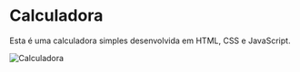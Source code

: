 # Calculadora

Esta é uma calculadora simples desenvolvida em HTML, CSS e JavaScript.

![Calculadora](assetis/img/calculadora.png)
